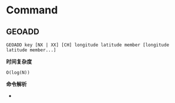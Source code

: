 # Command

## GEOADD

```shell
GEOADD key [NX | XX] [CH] longitude latitude member [longitude latitude member...]
```

**时间复杂度**

`O(log(N))`

**命令解析**

+ 